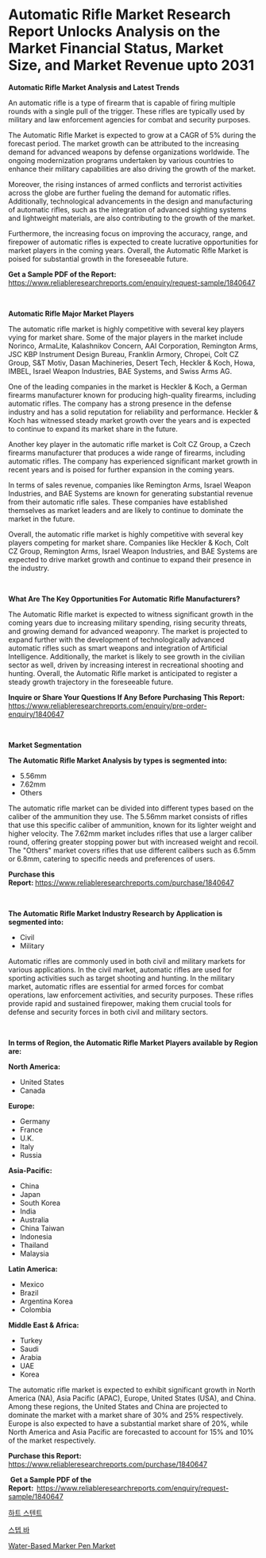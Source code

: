 <p><h1>Automatic Rifle Market Research Report Unlocks Analysis on the Market Financial Status, Market Size, and Market Revenue upto 2031</h1></p><p><strong>Automatic Rifle Market Analysis and Latest Trends</strong></p>
<p><p>An automatic rifle is a type of firearm that is capable of firing multiple rounds with a single pull of the trigger. These rifles are typically used by military and law enforcement agencies for combat and security purposes.</p><p>The Automatic Rifle Market is expected to grow at a CAGR of 5% during the forecast period. The market growth can be attributed to the increasing demand for advanced weapons by defense organizations worldwide. The ongoing modernization programs undertaken by various countries to enhance their military capabilities are also driving the growth of the market.</p><p>Moreover, the rising instances of armed conflicts and terrorist activities across the globe are further fueling the demand for automatic rifles. Additionally, technological advancements in the design and manufacturing of automatic rifles, such as the integration of advanced sighting systems and lightweight materials, are also contributing to the growth of the market.</p><p>Furthermore, the increasing focus on improving the accuracy, range, and firepower of automatic rifles is expected to create lucrative opportunities for market players in the coming years. Overall, the Automatic Rifle Market is poised for substantial growth in the foreseeable future.</p></p>
<p><strong>Get a Sample PDF of the Report:&nbsp;</strong> <a href="https://www.reliableresearchreports.com/enquiry/request-sample/1840647">https://www.reliableresearchreports.com/enquiry/request-sample/1840647</a></p>
<p>&nbsp;</p>
<p><strong>Automatic Rifle Major Market Players</strong></p>
<p><p>The automatic rifle market is highly competitive with several key players vying for market share. Some of the major players in the market include Norinco, ArmaLite, Kalashnikov Concern, AAI Corporation, Remington Arms, JSC KBP Instrument Design Bureau, Franklin Armory, Chropei, Colt CZ Group, S&T Motiv, Dasan Machineries, Desert Tech, Heckler & Koch, Howa, IMBEL, Israel Weapon Industries, BAE Systems, and Swiss Arms AG.</p><p>One of the leading companies in the market is Heckler & Koch, a German firearms manufacturer known for producing high-quality firearms, including automatic rifles. The company has a strong presence in the defense industry and has a solid reputation for reliability and performance. Heckler & Koch has witnessed steady market growth over the years and is expected to continue to expand its market share in the future.</p><p>Another key player in the automatic rifle market is Colt CZ Group, a Czech firearms manufacturer that produces a wide range of firearms, including automatic rifles. The company has experienced significant market growth in recent years and is poised for further expansion in the coming years.</p><p>In terms of sales revenue, companies like Remington Arms, Israel Weapon Industries, and BAE Systems are known for generating substantial revenue from their automatic rifle sales. These companies have established themselves as market leaders and are likely to continue to dominate the market in the future.</p><p>Overall, the automatic rifle market is highly competitive with several key players competing for market share. Companies like Heckler & Koch, Colt CZ Group, Remington Arms, Israel Weapon Industries, and BAE Systems are expected to drive market growth and continue to expand their presence in the industry.</p></p>
<p>&nbsp;</p>
<p><strong>What Are The Key Opportunities For Automatic Rifle Manufacturers?</strong></p>
<p><p>The Automatic Rifle market is expected to witness significant growth in the coming years due to increasing military spending, rising security threats, and growing demand for advanced weaponry. The market is projected to expand further with the development of technologically advanced automatic rifles such as smart weapons and integration of Artificial Intelligence. Additionally, the market is likely to see growth in the civilian sector as well, driven by increasing interest in recreational shooting and hunting. Overall, the Automatic Rifle market is anticipated to register a steady growth trajectory in the foreseeable future.</p></p>
<p><strong>Inquire or Share Your Questions If Any Before Purchasing This Report:</strong> <a href="https://www.reliableresearchreports.com/enquiry/pre-order-enquiry/1840647">https://www.reliableresearchreports.com/enquiry/pre-order-enquiry/1840647</a></p>
<p>&nbsp;</p>
<p><strong>Market Segmentation</strong></p>
<p><strong>The Automatic Rifle Market Analysis by types is segmented into:</strong></p>
<p><ul><li>5.56mm</li><li>7.62mm</li><li>Others</li></ul></p>
<p><p>The automatic rifle market can be divided into different types based on the caliber of the ammunition they use. The 5.56mm market consists of rifles that use this specific caliber of ammunition, known for its lighter weight and higher velocity. The 7.62mm market includes rifles that use a larger caliber round, offering greater stopping power but with increased weight and recoil. The "Others" market covers rifles that use different calibers such as 6.5mm or 6.8mm, catering to specific needs and preferences of users.</p></p>
<p><strong>Purchase this Report:&nbsp;</strong><a href="https://www.reliableresearchreports.com/purchase/1840647">https://www.reliableresearchreports.com/purchase/1840647</a></p>
<p>&nbsp;</p>
<p><strong>The Automatic Rifle Market Industry Research by Application is segmented into:</strong></p>
<p><ul><li>Civil</li><li>Military</li></ul></p>
<p><p>Automatic rifles are commonly used in both civil and military markets for various applications. In the civil market, automatic rifles are used for sporting activities such as target shooting and hunting. In the military market, automatic rifles are essential for armed forces for combat operations, law enforcement activities, and security purposes. These rifles provide rapid and sustained firepower, making them crucial tools for defense and security forces in both civil and military sectors.</p></p>
<p>&nbsp;</p>
<p><strong>In terms of Region, the Automatic Rifle Market Players available by Region are:</strong></p>
<p>
    <p> <strong> North America: </strong>
        <ul>
            <li>United States</li>
            <li>Canada</li>
        </ul>
        </p> 
    <p> <strong> Europe: </strong>
        <ul>
            <li>Germany</li>
            <li>France</li>
            <li>U.K.</li>
            <li>Italy</li>
            <li>Russia</li>
        </ul>
        </p> 
    <p> <strong> Asia-Pacific: </strong>
        <ul>
            <li>China</li>
            <li>Japan</li>
            <li>South Korea</li>
            <li>India</li>
            <li>Australia</li>
            <li>China Taiwan</li>
            <li>Indonesia</li>
            <li>Thailand</li>
            <li>Malaysia</li>
        </ul>
        </p> 
    <p> <strong> Latin America: </strong>
        <ul>
            <li>Mexico</li>
            <li>Brazil</li>
            <li>Argentina Korea</li>
            <li>Colombia</li>
        </ul>
        </p> 
    <p> <strong> Middle East & Africa: </strong>
        <ul>
            <li>Turkey</li>
            <li>Saudi</li>
            <li>Arabia</li>
            <li>UAE</li>
            <li>Korea</li>
        </ul>
    </p>
    </p>
<p><p>The automatic rifle market is expected to exhibit significant growth in North America (NA), Asia Pacific (APAC), Europe, United States (USA), and China. Among these regions, the United States and China are projected to dominate the market with a market share of 30% and 25% respectively. Europe is also expected to have a substantial market share of 20%, while North America and Asia Pacific are forecasted to account for 15% and 10% of the market respectively.</p></p>
<p><strong>Purchase this Report: </strong><a href="https://www.reliableresearchreports.com/purchase/1840647">https://www.reliableresearchreports.com/purchase/1840647</a></p>
<p>&nbsp;<strong>Get a Sample PDF of the Report:&nbsp;&nbsp;</strong><a href="https://www.reliableresearchreports.com/enquiry/request-sample/1840647">https://www.reliableresearchreports.com/enquiry/request-sample/1840647</a></p>
<p><strong></strong></p>
<p><p><a href="https://github.com/JeromeRtyau89966/Market-Research-Report-List-1/blob/main/18550637318.md">하트 스텐트</a></p><p><a href="https://github.com/TimmyMann6767/Market-Research-Report-List-1/blob/main/22028887317.md">스텝 바</a></p><p><a href="https://github.com/Airanohannonzb68e5pb53oc1/Market-Research-Report-List-1/blob/main/water-based-marker-pen-market.md">Water-Based Marker Pen Market</a></p></p>